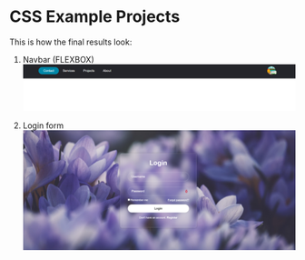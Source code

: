 # CSS Example Projects

This is how the final results look:

1. Navbar (FLEXBOX)  
   ![Preview](./preview/navbar.png)

2. Login form  
   ![Preview](./preview/login.png)
